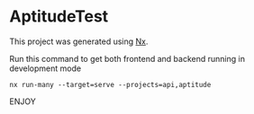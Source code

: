# AptitudeTest

This project was generated using [Nx](https://nx.dev).

Run this command to get both frontend and backend running in development mode

```
nx run-many --target=serve --projects=api,aptitude
```

ENJOY
